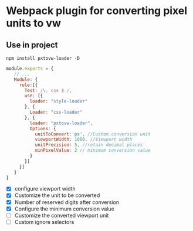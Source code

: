 # Webpack plugin for converting  pixel units to vw

## Use in project

```node
npm install pxtovw-loader -D
```

```javascript
module.exports = {
   // ...
   Module: {
     rule:[{
       Test: /\. css $ /,
       use: [{
         loader: "style-loader"
       }, {
         Loader: "css-loader"
       }, {
         loader: "pxtovw-loader",
         Options: {
           unitToConvert:'px', //Custom conversion unit
           viewportWidth: 1080, //Viewport width
           unitPrecision: 5, //retain decimal places
           minPixelValue: 2 // minimum conversion value
         }
       }]
     }]
   }
}
```





- [x] configure viewport width
- [x] Customize the unit to be converted
- [x] Number of reserved digits after conversion
- [x] Configure the minimum conversion value
- [ ] Customize the converted viewport unit
- [ ] Custom ignore selectors